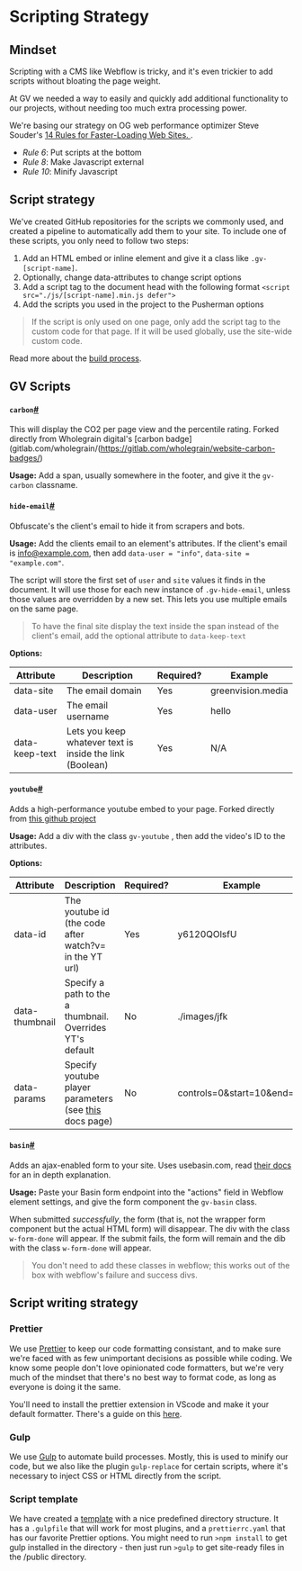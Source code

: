 # Scripting Strategy

## Mindset

Scripting with a CMS like Webflow is tricky, and it's even trickier to add scripts without bloating the page weight.

At GV we needed a way to easily and quickly add additional functionality to our projects, without needing too much extra processing power.

We're basing our strategy on OG web performance optimizer Steve Souder's [14 Rules for Faster-Loading Web Sites. ](https://stevesouders.com/examples/rules.php).

-   _Rule 6_: Put scripts at the bottom
-   _Rule 8_: Make Javascript external
-   _Rule 10_: Minify Javascript

## Script strategy

We've created GitHub repositories for the scripts we commonly used, and created a pipeline to automatically add them to your site. To include one of these scripts, you only need to follow two steps:

1. Add an HTML embed or inline element and give it a class like `.gv-[script-name]`.
2. Optionally, change data-attributes to change script options
3. Add a script tag to the document head with the following format `<script src="./js/[script-name].min.js defer">`
4. Add the scripts you used in the project to the Pusherman options

> If the script is only used on one page, only add the script tag to the custom code for that page. If it will be used globally, use the site-wide custom code.

Read more about the [build process](Deployment.md).

## GV Scripts

#### `carbon`[#](#carbon)

This will display the CO2 per page view and the percentile rating. Forked directly from Wholegrain digital's [carbon badge](gitlab.com/wholegrain/(https://gitlab.com/wholegrain/website-carbon-badges/)

**Usage:**
Add a span, usually somewhere in the footer, and give it the `gv-carbon` classname.



#### `hide-email`[#](#hide-email)

Obfuscate's the client's email to hide it from scrapers and bots.

**Usage:**
Add the clients email to an element's attributes. If the client's email is info@example.com, then add `data-user = "info"`, `data-site = "example.com"`.

The script will store the first set of `user` and `site` values it finds in the document. It will use those for each new instance of `.gv-hide-email`, unless those values are overridden by a new set. This lets you use multiple emails on the same page.

> To have the final site display the text inside the span instead of the client's email, add the optional attribute to `data-keep-text`

**Options:**

| Attribute | Description | Required? | Example |
| - | - | - | - |
| data-site | The email domain | Yes | greenvision.media
| data-user | The email username | Yes | hello
| data-keep-text | Lets you keep whatever text is inside the link (Boolean) | Yes | N/A


#### `youtube`[#](#youtube)

Adds a high-performance youtube embed to your page. Forked directly from [this github project](https://github.com/paulirish/lite-youtube-embed)

**Usage:**
Add a div with the class `gv-youtube` , then add the video's ID to the attributes.

**Options:**

| Attribute | Description | Required? | Example |
| - | - | - | - |
| data-id | The youtube id (the code after watch?v= in the YT url) | Yes | y6120QOlsfU
| data-thumbnail | Specify a path to the a thumbnail. Overrides YT's default | No | ./images/jfk
| data-params | Specify youtube player parameters (see [this](https://developers.google.com/youtube/player_parameters#Parameters) docs page) | No | controls=0&start=10&end=30

#### `basin`[#](#basin)

Adds an ajax-enabled form to your site. Uses usebasin.com, read [their docs](https://usebasin.com/docs/) for an in depth explanation.

**Usage:**
Paste your Basin form endpoint into the "actions" field in Webflow element settings, and give the form component the `gv-basin` class.

When submitted _successfully_, the form (that is, not the wrapper form component but the actual HTML form) will disappear. The div with the class `w-form-done` will appear. If the submit fails, the form will remain and the dib with the class `w-form-done` will appear.

> You don't need to add these classes in webflow; this works out of the box with webflow's failure and success divs.

## Script writing strategy

### Prettier

We use [Prettier](https://prettier.io/) to keep our code formatting consistant, and to make sure we're faced with as few unimportant decisions as possible while coding. We know some people don't love opinionated code formatters, but we're very much of the mindset that there's no best way to format code, as long as everyone is doing it the same.

You'll need to install the prettier extension in VScode and make it your default formatter. There's a guide on this [here](https://www.digitalocean.com/community/tutorials/how-to-format-code-with-prettier-in-visual-studio-code).

### Gulp

We use [Gulp](https://gulpjs.com/) to automate build processes. Mostly, this is used to minify our code, but we also like the plugin `gulp-replace` for certain scripts, where it's necessary to inject CSS or HTML directly from the script.

### Script template

We have created a [template](github.com/greenvisionmedia/template) with a nice predefined directory structure. It has a `.gulpfile` that will work for most plugins, and a `prettierrc.yaml` that has our favorite Prettier options. You might need to run `>npm install` to get gulp installed in the directory - then just run `>gulp` to get site-ready files in the /public directory.
